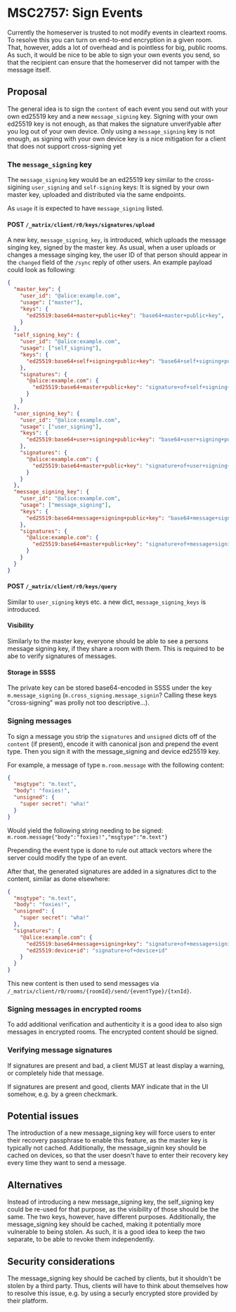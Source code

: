 # MSC2757: Sign Events

Currently the homeserver is trusted to not modify events in cleartext rooms. To resolve this you can
turn on end-to-end encryption in a given room. That, however, adds a lot of overhead and is pointless
for big, public rooms. As such, it would be nice to be able to sign your own events you send, so that
the recipient can ensure that the homeserver did not tamper with the message itself.

## Proposal

The general idea is to sign the `content` of each event you send out with your own ed25519 key and a
new `message_signing` key. Signing with your own ed25519 key is not enough, as that makes the signature
unverifyable after you log out of your own device. Only using a `message_signing` key is not enough,
as signing with your own device key is a nice mitigation for a client that does not support cross-signing yet

### The `message_signing` key

The `message_signing` key would be an ed25519 key similar to the cross-sigining `user_signing` and
`self-signing` keys: It is signed by your own master key, uploaded and distributed via the same
endpoints.

As `usage` it is expected to have `message_signing` listed.

#### POST `/_matrix/client/r0/keys/signatures/upload`

A new key, `message_signing_key`, is introduced, which uploads the message singing key, signed by the
master key. As usual, when a user uploads or changes a message singing key, the user ID of that person
should appear in the `changed` field of the `/sync` reply of other users. An example payload could
look as following:

```json
{
  "master_key": {
    "user_id": "@alice:example.com",
    "usage": ["master"],
    "keys": {
      "ed25519:base64+master+public+key": "base64+master+public+key",
    }
  },
  "self_signing_key": {
    "user_id": "@alice:example.com",
    "usage": ["self_signing"],
    "keys": {
      "ed25519:base64+self+signing+public+key": "base64+self+signing+public+key",
    },
    "signatures": {
      "@alice:example.com": {
        "ed25519:base64+master+public+key": "signature+of+self+signing+key"
      }
    }
  },
  "user_signing_key": {
    "user_id": "@alice:example.com",
    "usage": ["user_signing"],
    "keys": {
      "ed25519:base64+user+signing+public+key": "base64+user+signing+public+key",
    },
    "signatures": {
      "@alice:example.com": {
        "ed25519:base64+master+public+key": "signature+of+user+signing+key"
      }
    }
  },
  "message_signing_key": {
    "user_id": "@alice:example.com",
    "usage": ["message_signing"],
    "keys": {
      "ed25519:base64+message+signing+public+key": "base64+message+signing+key"
    },
    "signatures": {
      "@alice:example.com": {
        "ed25519:base64+master+public+key": "signature+of+message+signing+key"
      }
    }
  }
}
```

#### POST `/_matrix/client/r0/keys/query`

Similar to `user_signing` keys etc. a new dict, `message_signing_keys` is introduced.

#### Visibility

Similarly to the master key, everyone should be able to see a persons message signing key, if they
share a room with them. This is required to be abe to verify signatures of messages.

#### Storage in SSSS

The private key can be stored base64-encoded in SSSS under the key `m.message_signing`
(`m.cross_signing.message_signin`? Calling these keys "cross-signing" was prolly not too descriptive...).

### Signing messages

To sign a message you strip the `signatures` and `unsigned` dicts off of the `content` (if present),
encode it with canonical json and prepend the event type. Then you sign it with the message_signing
and device ed25519 key.

For example, a message of type `m.room.message` with the following content:
```json
{
  "msgtype": "m.text",
  "body": "foxies!",
  "unsigned": {
    "super secret": "wha!"
  }
}
```

Would yield the following string needing to be signed: `m.room.message{"body":"foxies!","msgtype":"m.text"}`

Prepending the event type is done to rule out attack vectors where the server could modify the type of
an event.

After that, the generated signatures are added in a signatures dict to the content, similar as done
elsewhere:

```json
{
  "msgtype": "m.text",
  "body": "foxies!",
  "unsigned": {
    "super secret": "wha!"
  },
  "signatures": {
    "@alice:example.com": {
      "ed25519:base64+message+signing+key": "signature+of+message+signing+key",
      "ed25519:device+id": "signature+of+device+id"
    }
  }
}
```

This new content is then used to send messages via `/_matrix/client/r0/rooms/{roomId}/send/{eventType}/{txnId}`.

### Signing messages in encrypted rooms

To add additional verification and authenticity it is a good idea to also sign messages in encrypted
rooms. The encrypted content should be signed.

### Verifying message signatures

If signatures are present and bad, a client MUST at least display a warning, or completely hide that
message.

If signatures are present and good, clients MAY indicate that in the UI somehow, e.g. by a green
checkmark.

## Potential issues

The introduction of a new message_signing key will force users to enter their recovery passphrase
to enable this feature, as the master key is typically not cached. Additionally, the message_signin
key should be cached on devices, so that the user doesn't have to enter their recovery key every time
they want to send a message.

## Alternatives

Instead of introducing a new message_signing key, the self_signing key could be re-used for that
purpose, as the visibility of those should be the same. The two keys, however, have different
purposes. Additionally, the message_signing key should be cached, making it potentially more vulnerable
to being stolen. As such, it is a good idea to keep the two separate, to be able to revoke them
independently.

## Security considerations

The message_signing key should be cached by clients, but it shouldn't be stolen by a third party.
Thus, clients will have to think about themselves how to resolve this issue, e.g. by using a securly
encrypted store provided by their platform.
